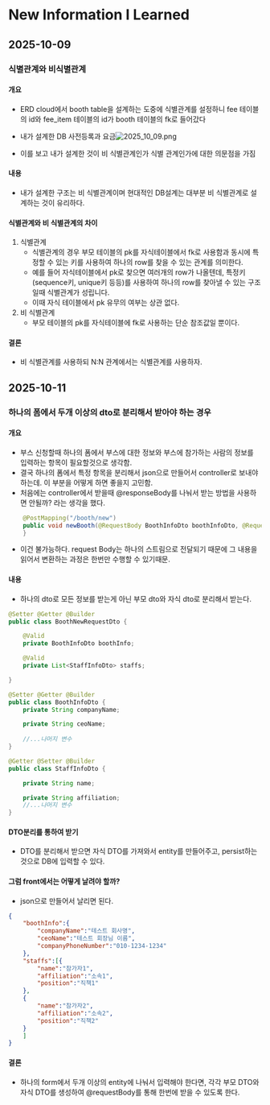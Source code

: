 # New Information I Learned
## 2025-10-09
### 식별관계와 비식별관계

#### 개요
- ERD cloud에서 booth table을 설계하는 도중에 식별관계를 설정하니 fee 테이블의 id와 fee_item 테이블의 id가 booth 테이블의 fk로 들어갔다
- 내가 설계한 DB 사전등록과 요금![2025_10_09.png](/source/2025_10_09.png)
 
- 이를 보고 내가 설계한 것이 비 식별관계인가 식별 관계인가에 대한 의문점을 가짐
#### 내용
- 내가 설계한 구조는 비 식별관계이며 현대적인 DB설계는 대부분 비 식별관계로 설계하는 것이 유리하다.
#### 식별관계와 비 식별관계의 차이
    
1. 식별관계
    - 식별관계의 경우 부모 테이블의 pk를 자식테이블에서 fk로 사용함과 동시에 특정할 수 있는 키를 사용하여 하나의 row를 찾을 수 있는 관계를 의미한다.
    - 예를 들어 자식테이블에서 pk로 찾으면 여러개의 row가 나올텐데, 특정키(sequence키, unique키 등등)를 사용하여 하나의 row를 찾아낼 수 있는 구조일때 식별관계가 성립니다.
    - 이때 자식 테이블에서 pk 유무의 여부는 상관 없다.
2. 비 식별관계
    - 부모 테이블의 pk를 자식테이블에 fk로 사용하는 단순 참조값일 뿐이다.
#### 결론
- 비 식별관계를 사용하되 N:N 관계에서는 식별관계를 사용하자.

## 2025-10-11
### 하나의 폼에서 두개 이상의 dto로 분리해서 받아야 하는 경우

#### 개요

- 부스 신청할때 하나의 폼에서 부스에 대한 정보와 부스에 참가하는 사람의 정보를 입력하는 항목이 필요할것으로 생각함.
- 결국 하나의 폼에서 특정 항목을 분리해서 json으로 만들어서 controller로 보내야 하는데. 이 부분을 어떻게 하면 좋을지 고민함.
- 처음에는 controller에서 받을때 @responseBody를 나눠서 받는 방법을 사용하면 안될까? 라는 생각을 했다.
```java
    @PostMapping("/booth/new")
    public void newBooth(@RequestBody BoothInfoDto boothInfoDto, @RequestBody StaffInfoDto staffInfoDto) {
    }
```
- 이건 불가능하다. request Body는 하나의 스트림으로 전달되기 때문에 그 내용을 읽어서 변환하는 과정은 한번만 수행할 수 있기때문.
#### 내용

- 하나의 dto로 모든 정보를 받는게 아닌 부모 dto와 자식 dto로 분리해서 받는다.
```java
@Setter @Getter @Builder
public class BoothNewRequestDto {

    @Valid
    private BoothInfoDto boothInfo;

    @Valid
    private List<StaffInfoDto> staffs;

}

@Setter @Getter @Builder
public class BoothInfoDto {
    private String companyName;

    private String ceoName;
    
    //...나머지 변수
}

@Getter @Setter @Builder
public class StaffInfoDto {

    private String name;

    private String affiliation;
    //...나머지 변수
}
```
#### DTO분리를 통하여 받기
- DTO를 분리해서 받으면 자식 DTO를 가져와서 entity를 만들어주고, persist하는 것으로 DB에 입력할 수 있다.
#### 그럼 front에서는 어떻게 날려야 할까?
- json으로 만들어서 날리면 된다.
```json
{
    "boothInfo":{
        "companyName":"테스트 회사명",
        "ceoName":"테스트 회장님 이름",
        "companyPhoneNumber":"010-1234-1234"
    },
    "staffs":[{
        "name":"참가자1",
        "affiliation":"소속1",
        "position":"직책1"
    },
    {
        "name":"참가자2",
        "affiliation":"소속2",
        "position":"직책2"
    }
    ]
}
```
#### 결론
- 하나의 form에서 두개 이상의 entity에 나눠서 입력해야 한다면, 각각 부모 DTO와 자식 DTO를 생성하여 @requestBody를 통해 한번에 받을 수 있도록 한다.

